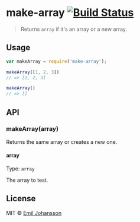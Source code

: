# make-array [![Build Status](https://travis-ci.org/emiljohansson/make-array.svg?branch=master)](https://travis-ci.org/emiljohansson/make-array)

> Returns `array` if it's an array or a new array.

## Usage

```js
var makeArray = require('make-array');

makeArray([1, 2, 3])
// => [1, 2, 3]

makeArray()
// => []
```

## API

### makeArray(array)

Returns the same array or creates a new one.

#### array

Type: `array`

The array to test.

## License

MIT © [Emil Johansson](http://emiljohansson.se)
